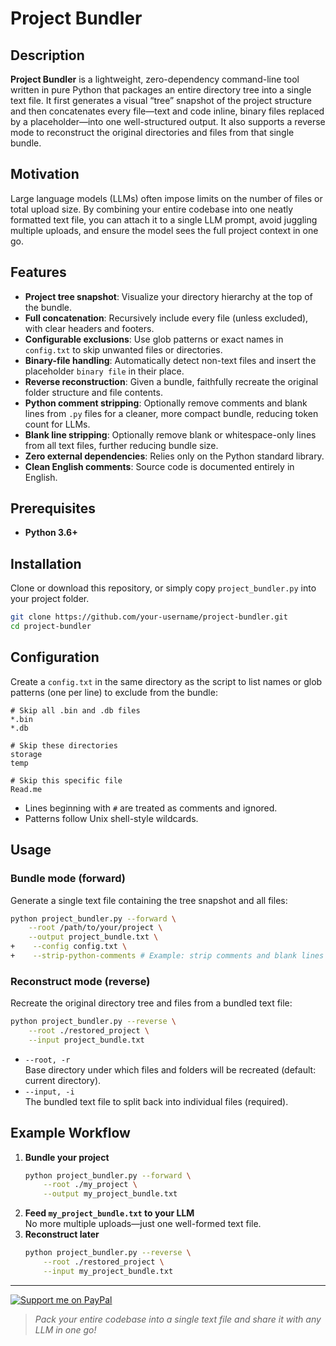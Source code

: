 # Project Bundler

## Description
**Project Bundler** is a lightweight, zero-dependency command-line tool written in pure Python that packages an entire directory tree into a single text file. It first generates a visual “tree” snapshot of the project structure and then concatenates every file—text and code inline, binary files replaced by a placeholder—into one well-structured output. It also supports a reverse mode to reconstruct the original directories and files from that single bundle.

## Motivation
Large language models (LLMs) often impose limits on the number of files or total upload size. By combining your entire codebase into one neatly formatted text file, you can attach it to a single LLM prompt, avoid juggling multiple uploads, and ensure the model sees the full project context in one go.

## Features
 - **Project tree snapshot**: Visualize your directory hierarchy at the top of the bundle.
 - **Full concatenation**: Recursively include every file (unless excluded), with clear headers and footers.
 - **Configurable exclusions**: Use glob patterns or exact names in `config.txt` to skip unwanted files or directories.
 - **Binary-file handling**: Automatically detect non-text files and insert the placeholder `binary file` in their place.
 - **Reverse reconstruction**: Given a bundle, faithfully recreate the original folder structure and file contents.
 - **Python comment stripping**: Optionally remove comments and blank lines from `.py` files for a cleaner, more compact bundle, reducing token count for LLMs.
 - **Blank line stripping**: Optionally remove blank or whitespace-only lines from all text files, further reducing bundle size.
 - **Zero external dependencies**: Relies only on the Python standard library.
 - **Clean English comments**: Source code is documented entirely in English.

## Prerequisites
- **Python 3.6+**

## Installation
Clone or download this repository, or simply copy `project_bundler.py` into your project folder.

```bash
git clone https://github.com/your-username/project-bundler.git
cd project-bundler
```

## Configuration
Create a `config.txt` in the same directory as the script to list names or glob patterns (one per line) to exclude from the bundle:

```text
# Skip all .bin and .db files
*.bin
*.db

# Skip these directories
storage
temp

# Skip this specific file
Read.me
```

- Lines beginning with `#` are treated as comments and ignored.
- Patterns follow Unix shell-style wildcards.



## Usage

### Bundle mode (forward)
 Generate a single text file containing the tree snapshot and all files:
 
 ```bash
 python project_bundler.py --forward \
     --root /path/to/your/project \
     --output project_bundle.txt \
+    --config config.txt \
+    --strip-python-comments # Example: strip comments and blank lines from Python files

```

### Reconstruct mode (reverse)
Recreate the original directory tree and files from a bundled text file:

```bash
python project_bundler.py --reverse \
    --root ./restored_project \
    --input project_bundle.txt
```

- `--root, -r`  
  Base directory under which files and folders will be recreated (default: current directory).  
- `--input, -i`  
  The bundled text file to split back into individual files (required).

## Example Workflow

1. **Bundle your project**  
   ```bash
   python project_bundler.py --forward \
       --root ./my_project \
       --output my_project_bundle.txt
   ```
2. **Feed `my_project_bundle.txt` to your LLM**  
   No more multiple uploads—just one well-formed text file.
3. **Reconstruct later**  
   ```bash
   python project_bundler.py --reverse \
       --root ./restored_project \
       --input my_project_bundle.txt
   ```

---

[![Support me on PayPal](https://www.paypalobjects.com/en_US/i/btn/btn_donate_LG.gif)](https://www.paypal.com/donate/?hosted_button_id=T4SKREGYTG5ES)

> _Pack your entire codebase into a single text file and share it with any LLM in one go!_

